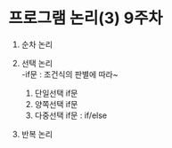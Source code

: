 # 프로그램 논리(3) 9주차

1. 순차 논리<br>
2. 선택 논리<br>
   -if문 : 조건식의 판별에 따라~
    1) 단일선택 if문<br>
    2) 양쪽선택 if문<br>
    3) 다중선택 if문 : if/else <br>
       
3. 반복 논리<br>
